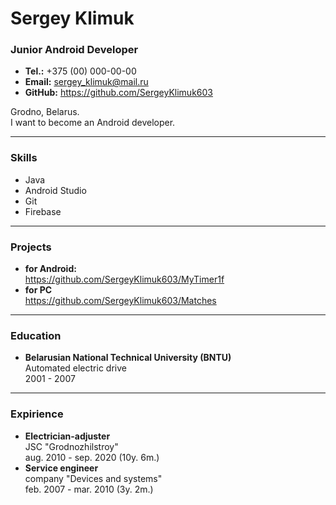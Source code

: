 # Sergey Klimuk
### Junior Android Developer
* __Tel.:__ +375 (00) 000-00-00 
* __Email:__ sergey_klimuk@mail.ru
* __GitHub:__ https://github.com/SergeyKlimuk603   
  
 Grodno, Belarus.   
 I want to become an Android developer.
 
---
### __Skills__
* Java
* Android Studio
* Git
* Firebase

---
### Projects
* __for Android:__  
https://github.com/SergeyKlimuk603/MyTimer1f
* __for PC__  
https://github.com/SergeyKlimuk603/Matches

---
### Education  
* __Belarusian National Technical University (BNTU)__  
Automated electric drive  
2001 - 2007  

---
### Expirience  
* __Electrician-adjuster__  
JSC "Grodnozhilstroy"  
aug. 2010 - sep. 2020 (10y. 6m.)  
* __Service engineer__  
company "Devices and systems"  
feb. 2007 - mar. 2010 (3y. 2m.)  
 

